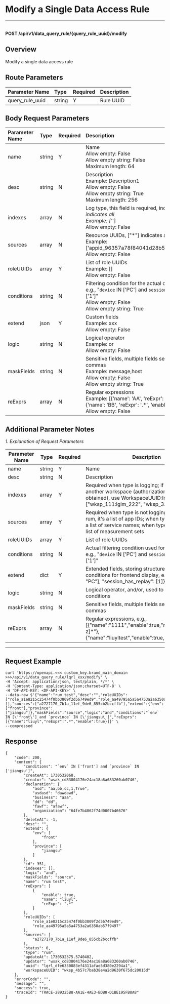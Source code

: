 # Modify a Single Data Access Rule

---

<br />**POST /api/v1/data_query_rule/\{query_rule_uuid\}/modify**

## Overview
Modify a single data access rule



## Route Parameters

| Parameter Name        | Type     | Required   | Description              |
|:------------------|:-------|:-----|:----------------|
| query_rule_uuid | string | Y | Rule UUID<br> |


## Body Request Parameters

| Parameter Name        | Type     | Required   | Description              |
|:------------------|:-------|:-----|:----------------|
| name | string | Y | Name<br>Allow empty: False <br>Allow empty string: False <br>Maximum length: 64 <br> |
| desc | string | N | Description<br>Example: Description1 <br>Allow empty: False <br>Allow empty string: True <br>Maximum length: 256 <br> |
| indexes | array | N | Log type, this field is required, index UUIDs, ["*"] indicates all<br>Example: ['*'] <br>Allow empty: False <br> |
| sources | array | N | Resource UUIDs, ["*"] indicates all<br>Example: ['appid_96357a78f84041d28b5d7aaa6201a424'] <br>Allow empty: False <br> |
| roleUUIDs | array | Y | List of role UUIDs<br>Example: [] <br>Allow empty: False <br> |
| conditions | string | N | Filtering condition for the actual data range used, e.g., "`device` IN ['PC'] and `session_has_replay` IN ['1']" <br>Allow empty: False <br>Allow empty string: True <br> |
| extend | json | Y | Custom fields<br>Example: xxx <br>Allow empty: False <br> |
| logic | string | N | Logical operator<br>Example: or <br>Allow empty: False <br> |
| maskFields | string | N | Sensitive fields, multiple fields separated by commas<br>Example: message,host <br>Allow empty: False <br>Allow empty string: True <br> |
| reExprs | array | N | Regular expressions<br>Example: [{'name': 'AA', 'reExpr': 'ss', 'enable': 0}, {'name': 'BB', 'reExpr': '.*', 'enable': 1}] <br>Allow empty: False <br> |

## Additional Parameter Notes


*1. Explanation of Request Parameters*

| Parameter Name                | Type  | Required  | Description          |
|-----------------------|----------|----|------------------------|
| name             | string | Y | Name |
| desc   | string     | N | Description |
| indexes | array     | Y | Required when type is logging; if it's an index from another workspace (authorization must be obtained), use WorkspaceUUID:IndexUUID, e.g., ["wksp_111:lgim_222", "wksp_333:lgim_444"] |
| sources | array     | Y | Required when type is not logging; when type is rum, it's a list of app IDs; when type is tracing, it's a list of service names; when type is metric, it's a list of measurement sets |
| roleUUIDs         | array     | Y | List of role UUIDs |
| conditions         | string     | N | Actual filtering condition used for the data range, e.g., "`device` IN ['PC'] and `session_has_replay` IN ['1']" |
| extend         | dict     | Y | Extended fields, storing structured content of conditions for frontend display, e.g., {"device": [ "PC"], "session_has_replay": [1]} |
| logic         | string     | N | Logical operator, and/or, used to connect filtering conditions |
| maskFields         | string     | N | Sensitive fields, multiple fields separated by commas |
| reExprs         | array     | N | Regular expressions, e.g., [{"name":"1111","enable":true,"reExpr":"tkn_[\\da-z]*"},{"name":"liuyltest","enable":true,"reExpr":"test"}] |

--------------



## Request Example
```shell
curl 'https://openapi.<<< custom_key.brand_main_domain >>>/api/v1/data_query_rule/lqrl_xxx/modify' \
-H 'Accept: application/json, text/plain, */*' \
-H 'Content-Type: application/json;charset=UTF-8' \
-H 'DF-API-KEY: <DF-API-KEY>' \
--data-raw $'{"name":"rum test","desc":"","roleUUIDs":["role_a1e8215c25474f0bb3809f2d56749ed9","role_aa49795a5a5a4753a2a6350ab57f9497"],"indexes":[],"sources":["a2727170_7b1a_11ef_9de6_855cb2bccffb"],"extend":{"env":["front"],"province":["jiangsu"]},"maskFields":"source","logic":"and","conditions":"`env` IN [\'front\'] and `province` IN [\'jiangsu\']","reExprs":[{"name":"liuyl","reExpr":".*","enable":true}]}' \
--compressed
```



## Response
```shell
{
    "code": 200,
    "content": {
        "conditions": "`env` IN ['front'] and `province` IN ['jiangsu']",
        "createAt": 1730532068,
        "creator": "wsak_cd83804176e24ac18a8a683260ab0746",
        "declaration": {
            "asd": "aa,bb,cc,1,True",
            "asdasd": "dawdawd",
            "business": "aaa",
            "dd": "dd",
            "fawf": "afawf",
            "organization": "64fe7b4062f74d0007b46676"
        },
        "deleteAt": -1,
        "desc": "",
        "extend": {
            "env": [
                "front"
            ],
            "province": [
                "jiangsu"
            ]
        },
        "id": 351,
        "indexes": [],
        "logic": "and",
        "maskFields": "source",
        "name": "rum test",
        "reExprs": [
            {
                "enable": true,
                "name": "liuyl",
                "reExpr": ".*"
            }
        ],
        "roleUUIDs": [
            "role_a1e8215c25474f0bb3809f2d56749ed9",
            "role_aa49795a5a5a4753a2a6350ab57f9497"
        ],
        "sources": [
            "a2727170_7b1a_11ef_9de6_855cb2bccffb"
        ],
        "status": 0,
        "type": "rum",
        "updateAt": 1730532375.5740402,
        "updator": "wsak_cd83804176e24ac18a8a683260ab0746",
        "uuid": "lqrl_dfe6330883ef4311afae5d380e2294a1",
        "workspaceUUID": "wksp_4b57c7bab38e4a2d9630f675dc20015d"
    },
    "errorCode": "",
    "message": "",
    "success": true,
    "traceId": "TRACE-289325B8-AA1E-4AE3-BDB8-D1BE195FB8A8"
} 
```